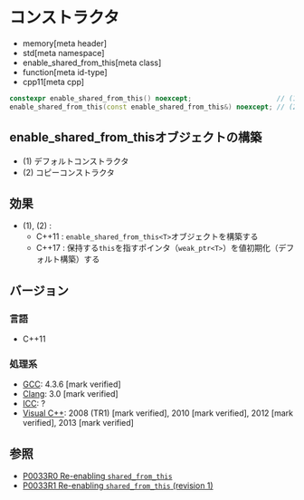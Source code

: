 # コンストラクタ
* memory[meta header]
* std[meta namespace]
* enable_shared_from_this[meta class]
* function[meta id-type]
* cpp11[meta cpp]

```cpp
constexpr enable_shared_from_this() noexcept;                     // (1)
enable_shared_from_this(const enable_shared_from_this&) noexcept; // (2)
```

## enable_shared_from_thisオブジェクトの構築
- (1) デフォルトコンストラクタ
- (2) コピーコンストラクタ


## 効果
- (1), (2) : 
    - C++11 : `enable_shared_from_this<T>`オブジェクトを構築する
    - C++17 : 保持する`this`を指すポインタ（`weak_ptr<T>`）を値初期化（デフォルト構築）する

## バージョン
### 言語
- C++11

### 処理系
- [GCC](/implementation.md#gcc): 4.3.6 [mark verified]
- [Clang](/implementation.md#clang): 3.0 [mark verified]
- [ICC](/implementation.md#icc): ?
- [Visual C++](/implementation.md#visual_cpp): 2008 (TR1) [mark verified], 2010 [mark verified], 2012 [mark verified], 2013 [mark verified]

## 参照
- [P0033R0 Re-enabling `shared_from_this`](http://www.open-std.org/jtc1/sc22/wg21/docs/papers/2015/p0033r0.html)
- [P0033R1 Re-enabling `shared_from_this` (revision 1)](http://www.open-std.org/jtc1/sc22/wg21/docs/papers/2016/p0033r1.html)
